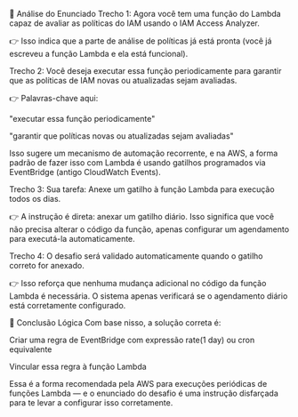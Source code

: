 🧩 Análise do Enunciado
Trecho 1:
Agora você tem uma função do Lambda capaz de avaliar as políticas do IAM usando o IAM Access Analyzer.

👉 Isso indica que a parte de análise de políticas já está pronta (você já escreveu a função Lambda e ela está funcional).

Trecho 2:
Você deseja executar essa função periodicamente para garantir que as políticas de IAM novas ou atualizadas sejam avaliadas.

👉 Palavras-chave aqui:

"executar essa função periodicamente"

"garantir que políticas novas ou atualizadas sejam avaliadas"

Isso sugere um mecanismo de automação recorrente, e na AWS, a forma padrão de fazer isso com Lambda é usando gatilhos programados via EventBridge (antigo CloudWatch Events).

Trecho 3:
Sua tarefa: Anexe um gatilho à função Lambda para execução todos os dias.

👉 A instrução é direta: anexar um gatilho diário. Isso significa que você não precisa alterar o código da função, apenas configurar um agendamento para executá-la automaticamente.

Trecho 4:
O desafio será validado automaticamente quando o gatilho correto for anexado.

👉 Isso reforça que nenhuma mudança adicional no código da função Lambda é necessária. O sistema apenas verificará se o agendamento diário está corretamente configurado.

📌 Conclusão Lógica
Com base nisso, a solução correta é:

Criar uma regra de EventBridge com expressão rate(1 day) ou cron equivalente

Vincular essa regra à função Lambda

Essa é a forma recomendada pela AWS para execuções periódicas de funções Lambda — e o enunciado do desafio é uma instrução disfarçada para te levar a configurar isso corretamente.
